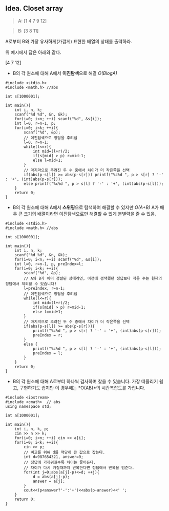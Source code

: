 ## Idea. Closet array

> A: [1 4 7 9 12]

> B: [3 8 11]

A로부터 B와 가장 유사하게(가깝게) 표현한 배열의 상태를 출력하라.

위 예시에서 답은 아래와 같다.

[4 7 12]

- B의 각 원소에 대해 A에서 **이진탐색**으로 해결 *O(BlogA)*

```
#include <stdio.h>
#include <math.h> //abs

int s[1000001];

int main(){
    int i, n, k;
    scanf("%d %d", &n, &k);
    for(i=0; i<n; ++i) scanf("%d", &s[i]);
    int l=0, r=n-1, p;
    for(i=0; i<k; ++i){
        scanf("%d", &p);
        // 이진탐색으로 정답을 추려냄
        l=0, r=n-1;
        while(l<=r){
            int mid=(l+r)/2;
            if(s[mid] > p) r=mid-1;
            else l=mid+1;
        }
        // 마지막으로 추려진 두 수 중에서 차이가 더 작은쪽을 선택
        if(abs(p-s[l]) >= abs(p-s[r])) printf("%c%d ", p > s[r] ? '-' : '+', (int)abs(p-s[r]));
        else printf("%c%d ", p > s[l] ? '-' : '+', (int)abs(p-s[l]));
    }
    return 0;
}
```

- B의 각 원소에 대해 A에서 **스위핑**으로 탐색하여 해결할 수 있지만 *O(A+B)* A가 매우 큰 크기의 배열이라면 이진탐색으로만 해결할 수 있게 분별력을 줄 수 있음.

```
#include <stdio.h>
#include <math.h> //abs

int s[1000001];

int main(){
    int i, n, k;
    scanf("%d %d", &n, &k);
    for(i=0; i<n; ++i) scanf("%d", &s[i]);
    int l=0, r=n-1, p, preIndex=l;
    for(i=0; i<k; ++i){
        scanf("%d", &p);
        // A와 B가 이미 정렬된 상태라면, 이전에 검색했던 정답보다 작은 수는 현재의 정답에서 제외할 수 있습니다!
        l=preIndex, r=n-1;
        // 이진탐색으로 정답을 추려냄
        while(l<=r){
            int mid=(l+r)/2;
            if(s[mid] > p) r=mid-1;
            else l=mid+1;
        }
        // 마지막으로 추려진 두 수 중에서 차이가 더 작은쪽을 선택
        if(abs(p-s[l]) >= abs(p-s[r])){
            printf("%c%d ", p > s[r] ? '-' : '+', (int)abs(p-s[r]));
            preIndex = r;
        }
        else {
            printf("%c%d ", p > s[l] ? '-' : '+', (int)abs(p-s[l]));
            preIndex = l;
        }
    }
    return 0;
}
```

- B의 각 원소에 대해 A로부터 하나씩 검사하며 찾을 수 있습니다. 가장 떠올리기 쉽고, 구현하기도 쉽지만 이 경우에는 *O(AB)*의 시간복잡도를 가집니다.

```
#include <iostream>
#include <cmath>  // abs
using namespace std;

int a[1000001];

int main(){
    int i, n, k, p;
    cin >> n >> k;
    for(i=0; i<n; ++i) cin >> a[i];
    for(i=0; i<k; ++i){
        cin >> p;
        // 비교를 위해 d를 적당히 큰 값으로 잡는다.
        int d=987654321, answer=0;
        // 정답에 가까워질수록 차이는 줄어든다.
        // 차이가 다시 커질때까지 반복한다면 정답에서 반복을 멈춘다.
        for(int j=0;abs(a[j]-p)<=d; ++j){
            d = abs(a[j]-p);
            answer = a[j];
        }
        cout<<(p<answer?'-':'+')<<abs(p-answer)<<' ';
    }
    return 0;
}
```
